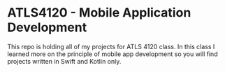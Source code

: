 # ATLS4120 - Mobile Application Development 

This repo is holding all of my projects for ATLS 4120 class. In this class I learned more on the principle of mobile app development so you will find projects written in Swift and Kotlin only.
